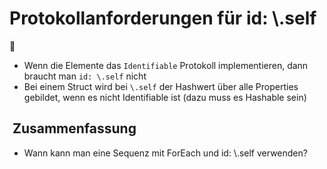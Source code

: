# Protokollanforderungen für id: \\.self
👤

- Wenn die Elemente das `Identifiable` Protokoll implementieren, dann braucht man `id: \.self` nicht
- Bei einem Struct wird bei `\.self` der Hashwert über alle Properties gebildet, wenn es nicht Identifiable ist (dazu muss es Hashable sein)

##  Zusammenfassung
- Wann kann man eine Sequenz mit ForEach und id: \\.self verwenden?